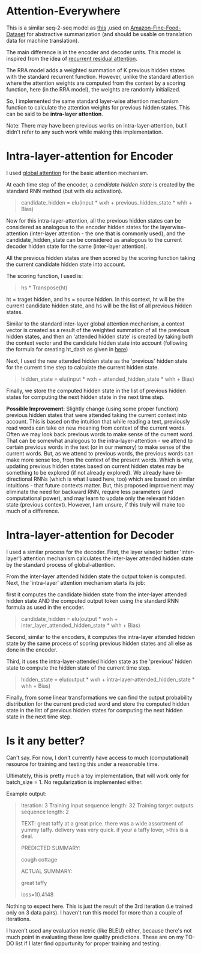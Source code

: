 # Attention-Everywhere

This is a similar seq-2-seq model as [this](https://github.com/JRC1995/Abstractive-Summarization) ,used on [Amazon-Fine-Food-Dataset](https://www.kaggle.com/snap/amazon-fine-food-reviews/data) for abstractive summarization
(and should be usable on translation data for machine translation). 

The main difference is in the encoder and decoder units. This model is inspired from the idea of [recurrent residual attention](https://arxiv.org/abs/1709.03714). 

The RRA model adds a weighted summation of K previous hidden states with the standard recurrent function. 
However, unlike the standard attention where the attention weights are computed from the context by a scoring function, here (in the RRA model), the weights are randomly initialized.

So, I implemented the same standard layer-wise attention mechanism function to calculate the attention weights for previous
hidden states. This can be said to be <b>intra-layer attention</b>.

Note: There may have been previous works on intra-layer-attention, but I didn't refer to any such work while making this implementation.

# Intra-layer-attention for Encoder

I used [global attention](https://nlp.stanford.edu/pubs/emnlp15_attn.pdf) for the basic attention mechanism. 

At each time step of the encoder, a <i>candidate hidden state</i> is created by the standard RNN method (but with elu activation).

>candidate_hidden = elu(input * wxh + previous_hidden_state * whh + Bias)

Now for this intra-layer-attention, all the previous hidden states can be considered as analogous to the encoder hidden states for the layerwise-attention (inter-layer attention - the one that is commonly used), and the candidate_hidden_state can be considered as analogous to the current decoder hidden state for the same (inter-layer attention). 

All the previous hidden states are then scored by the scoring function taking the current candidate hidden state into account.

The scoring function, I used is: 
> hs * Transpose(ht)

ht = traget hidden, and hs = source hidden. 
In this context, ht will be the current candidate hidden state, and hs will be the list of all previous hidden states.

Similar to the standard inter-layer global attention mechanism, a context vector is created as a result of the weighted summation of all the previous hidden states, and then an 'attended hidden state' is created by taking both the context vector and the candidate hidden state into account (following the formula for creating ht_dash as given in [here](https://nlp.stanford.edu/pubs/emnlp15_attn.pdf))

Next, I used the new attended hidden state as the 'previous' hidden state for the current time step to calculate
the current hidden state.

>hidden_state = elu(input * wxh + attended_hidden_state * whh + Bias)

Finally, we store the computed hidden state in the list of previous hidden states for computing the next hidden state in the next time step.

<b>Possible Improvement</b>: Slightly change (using some proper function) previous hidden states that were attended taking the current context into account. This is based on the intuition that while reading a text, previously read words can take on new meaning from context of the current words. Often we may look back previous words to make sense of the current word. That can be somewhat analogous to the intra-layer-attention - we attend to certain previous words in the text (or in our memory) to make sense of the current words. But, as we attend to previous words, the previous words can make more sense too, from the context of the present words. Which is why, updating previous hidden states based on current hidden states may be something to be explored (if not already explored). We already have bi-directional RNNs (which is what I used here, too) which are based on similar intuitions - that future contexts matter. But, this proposed improvement may eliminate the need for backward RNN, require less parameters (and computational power), and may learn to update only the relevant hidden state (previous context). However, I am unsure, if this truly will make too much of a difference.  

# Intra-layer-attention for Decoder

I used a similar process for the decoder.
First, the layer wise(or better 'inter-layer') attention mechanism calculates the inter-layer attended hidden state by the standard process of global-attention.

From the inter-layer attended hidden state the output token is computed.
Next, the 'intra-layer' attention mechanism starts its job: 

first it computes the candidate hidden state from the 
inter-layer attended hidden state AND the computed output token using the standard RNN formula as used in the encoder.

>candidate_hidden = elu(output * wxh + inter_layer_attended_hidden_state * whh + Bias)

Second, similar to the encoders, it computes the intra-layer attended hidden state by the same process of scoring
previous hidden states and all else as done in the encoder.

Third, it uses the intra-layer-attended hidden state as the 'previous' hidden state to compute the hidden state of the 
current time step. 

>hidden_state = elu(output * wxh + intra-layer-attended_hidden_state * whh + Bias)

Finally, from some linear transformations we can find the output probability distribution for the current predicted word 
and store the computed hidden state in the list of previous hidden states for computing the next hidden state in the next time step.

# Is it any better?

Can't say. For now, I don't currently have access to much (computational) resource for training and testing this under a reasonable time.

Ultimately, this is pretty much a toy implementation, that will work only for batch_size = 1. No regularization is implemented either. 

Example output:

>Iteration: 3
>Training input sequence length: 32
>Training target outputs sequence length: 2
>
>TEXT:
>great taffy at a great price. there was a wide assortment of yummy taffy. delivery was very quick. if your a taffy lover, >this is a deal.
>
>
>PREDICTED SUMMARY:
>
>cough cottage
>
>ACTUAL SUMMARY:
>
>great taffy
>
>loss=10.4148

Nothing to expect here. This is just the result of the 3rd iteration (i.e trained only on 3 data pairs).
I haven't run this model for more than a couple of iterations.  

I haven't used any evaluation metric (like BLEU) either, because there's not much point in evaluating these low quality predictions. These are on my TO-DO list if I later find oppurtunity for proper training and testing.

